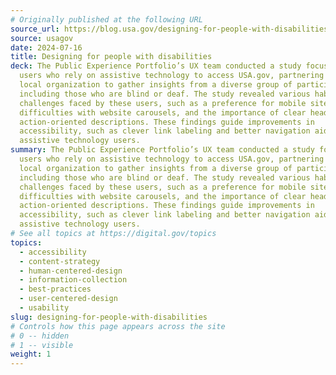 ```yaml
---
# Originally published at the following URL
source_url: https://blog.usa.gov/designing-for-people-with-disabilities
source: usagov
date: 2024-07-16
title: Designing for people with disabilities
deck: The Public Experience Portfolio’s UX team conducted a study focused on
  users who rely on assistive technology to access USA.gov, partnering with a
  local organization to gather insights from a diverse group of participants,
  including those who are blind or deaf. The study revealed various habits and
  challenges faced by these users, such as a preference for mobile sites,
  difficulties with website carousels, and the importance of clear headings and
  action-oriented descriptions. These findings guide improvements in
  accessibility, such as clever link labeling and better navigation aids for
  assistive technology users.
summary: The Public Experience Portfolio’s UX team conducted a study focused on
  users who rely on assistive technology to access USA.gov, partnering with a
  local organization to gather insights from a diverse group of participants,
  including those who are blind or deaf. The study revealed various habits and
  challenges faced by these users, such as a preference for mobile sites,
  difficulties with website carousels, and the importance of clear headings and
  action-oriented descriptions. These findings guide improvements in
  accessibility, such as clever link labeling and better navigation aids for
  assistive technology users.
# See all topics at https://digital.gov/topics
topics:
  - accessibility
  - content-strategy
  - human-centered-design
  - information-collection
  - best-practices
  - user-centered-design
  - usability
slug: designing-for-people-with-disabilities
# Controls how this page appears across the site
# 0 -- hidden
# 1 -- visible
weight: 1
---
```

